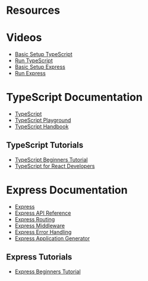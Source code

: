 # Resources

# Videos
- [Basic Setup TypeScript]()
- [Run TypeScript]()
- [Basic Setup Express]()
- [Run Express]()

# TypeScript Documentation

- [TypeScript](https://www.typescriptlang.org/)
- [TypeScript Playground](https://www.typescriptlang.org/play)
- [TypeScript Handbook](https://www.typescriptlang.org/docs/handbook/intro.html)

## TypeScript Tutorials

- [TypeScript Beginners Tutorial](https://www.totaltypescript.com/tutorials/beginners-typescript)
- [TypeScript for React Developers](https://www.freecodecamp.org/news/typescript-for-react-developers/)

# Express Documentation

- [Express](https://expressjs.com/)
- [Express API Reference](https://expressjs.com/en/4x/api.html)
- [Express Routing](https://expressjs.com/en/guide/routing.html)
- [Express Middleware](https://expressjs.com/en/guide/using-middleware.html)
- [Express Error Handling](https://expressjs.com/en/guide/error-handling.html)
- [Express Application Generator](https://expressjs.com/en/starter/generator.html)

## Express Tutorials

- [Express Beginners Tutorial](https://www.freecodecamp.org/news/the-express-handbook/)
